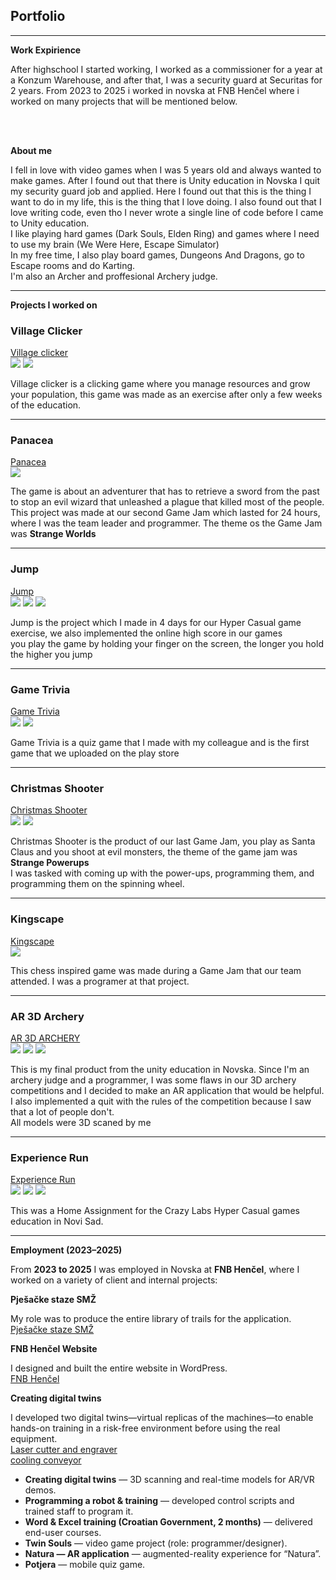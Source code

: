 ## Portfolio
---

<b>Work Expirience </b>
<p>After highschool I started working, I worked as a commissioner for a year at a Konzum Warehouse, and after that, I was a security guard at Securitas for 2 years. From 2023 to 2025 i worked in novska at FNB Henčel where i worked on many projects that will be mentioned below. </p>

<br><br>

<b>About me</b> 
<p> I fell in love with video games when I was 5 years old and always wanted to make games. After I found out that there is Unity education in Novska I quit my security guard job and applied. Here I found out that this is the thing I want to do in my life, this is the thing that I love doing. I also found out that I love writing code, even tho I never wrote a single line of code before I came to Unity education. <br>
I like playing hard games (Dark Souls, Elden Ring) and games where I need to use my brain (We Were Here, Escape Simulator) <br>
In my free time, I also play board games, Dungeons And Dragons, go to Escape rooms and do Karting.<br>
I'm also an Archer and proffesional Archery judge.  
   </p>

---
<b>Projects I worked on </b>

### Village Clicker

<a href="https://nonygl.itch.io/village-clicker" target="_blank" rel="noopener noreferrer">Village clicker</a> <br>
<img src="images/Village Clicker.png?raw=true"/>
<img src="images/Village Clicker 2.png?raw=true"/>

<p>Village clicker is a clicking game where you manage resources and grow your population, this game was made as an exercise after only a few weeks of the education. </p>

---
### Panacea

<a href="https://nonygl.itch.io/panacea" target="_blank" rel="noopener noreferrer">Panacea</a> <br>
<img src="images/Panacea.png?raw=true"/>

<p> The game is about an adventurer that has to retrieve a sword from the past to stop an evil wizard that unleashed a plague that killed most of the people. <br> 
   This project was made at our second Game Jam which lasted for 24 hours, where I was the team leader and programmer. The theme os the Game Jam was <b>Strange Worlds</b> </p>

---

### Jump

<a href="https://nonygl.itch.io/jump" target="_blank" rel="noopener noreferrer">Jump</a> <br>
<img src="images/Jump1.png?raw=true"/> <img src="images/Jump2.png?raw=true"/> <img src="images/Jump3.png?raw=true"/>

<p>Jump is the project which I made in 4 days for our Hyper Casual game exercise, we also implemented the online high score in our games <br>
  you play the game by holding your finger on the screen, the longer you hold the higher you jump</p>

---
### Game Trivia

<a href="https://play.google.com/store/apps/details?id=com.GamePinataStudios.GamingTrivia" target="_blank" rel="noopener noreferrer">Game Trivia</a> <br>
<img src="images/GameTrivia1.png?raw=true"/>
<img src="images/GameTrivia3.png?raw=true"/>

<p> Game Trivia is a quiz game that I made with my colleague and is the first game that we uploaded on the play store </p>


---
### Christmas Shooter
<a href="https://irpea.itch.io/christmas-shooter" target="_blank" rel="noopener noreferrer">Christmas Shooter</a> <br>
<img src="images/Christmas1.png?raw=true"/>
<img src="images/Christmas2.png?raw=true"/>

<p> Christmas Shooter is the product of our last Game Jam, you play as Santa Claus and you shoot at evil monsters, the theme of the game jam was <b>Strange Powerups</b> <br> I was tasked with coming up with the power-ups, programming them, and programming them on the spinning wheel. </p>

---

### Kingscape
<a href="https://pai-group.itch.io/kingscape" target="_blank" rel="noopener noreferrer">Kingscape</a> <br>
<img src="images/ayPLgk.png?raw=true"/>

<p> This chess inspired game was made during a Game Jam that our team attended. I was a programer at that project. </p>

---

### AR 3D Archery

<a href="https://nonygl.itch.io/ar-3d-archery" target="_blank" rel="noopener noreferrer">AR 3D ARCHERY</a> <br>
<img src="images/z1.png?raw=true"/>
<img src="images/z2.png?raw=true"/>
<img src="images/z3.png?raw=true"/>

<p> This is my final product from the unity education in Novska. Since I'm an archery judge and a programmer, I was some flaws in our 3D archery competitions and I decided to make an AR application that would be helpful. I also implemented a quit with the rules of the competition because I saw that a lot of people don't.
<br> All models were 3D scaned by me</p>

---

### Experience Run

<a href="https://nonygl.itch.io/experience-run" target="_blank" rel="noopener noreferrer">Experience Run</a> <br>
<img src="images/XPRun.png?raw=true"/>
<img src="images/XPRun2.png?raw=true"/>
<img src="images/XPRun3.png?raw=true"/>

<p> This was a Home Assignment for the Crazy Labs Hyper Casual games education in Novi Sad. </p>

---


<b>Employment (2023–2025)</b>
<p>
  From <b>2023 to 2025</b> I was employed in Novska at <b>FNB Henčel</b>, where I worked on a variety of client and internal projects:
</p>

<p><b> Pješačke staze SMŽ</b> </p>

My role was to produce the entire library of trails for the application.<br>
<a href="https://play.google.com/store/apps/details?id=com.SMZ.PjesackeStazeSMZ" target="_blank" rel="noopener noreferrer">Pješačke staze SMŽ</a>

<p><b>FNB Henčel Website</b></p>
I designed and built the entire website in WordPress.<br>
<a href="https://fnbhencel.hr/" target="_blank" rel="noopener noreferrer">FNB Henčel</a>

<p><b>Creating digital twins</b></p>
I developed two digital twins—virtual replicas of the machines—to enable hands-on training in a risk-free environment before using the real equipment.
<br><a href="https://www.youtube.com/watch?v=3BNk323-cJQ&amp;ab_channel=FNBHEN%C4%8CEL" target="_blank" rel="noopener noreferrer">Laser cutter and engraver</a>
<br><a href="https://www.youtube.com/watch?v=8W4uGpV-Y4Y&amp;ab_channel=FNBHEN%C4%8CEL" target="_blank" rel="noopener noreferrer">cooling conveyor</a>


<ul>

 
  <li><b>Creating digital twins</b> — 3D scanning and real-time models for AR/VR demos.</li>
  <li><b>Programming a robot & training</b> — developed control scripts and trained staff to program it.</li>
  <li><b>Word & Excel training (Croatian Government, 2 months)</b> — delivered end-user courses.</li>
  <li><b>Twin Souls</b> — video game project (role: programmer/designer).</li>
  <li><b>Natura — AR application</b> — augmented-reality experience for “Natura”.</li>
  <li><b>Potjera</b> — mobile quiz game.</li>
</ul>
